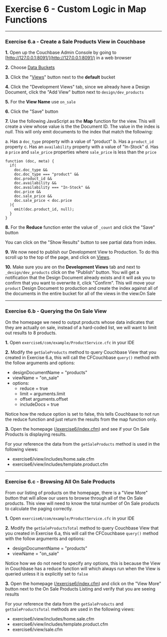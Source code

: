 # Exercise 6 - Custom Logic in Map Functions

---

### Exercise 6.a - Create a Sale Products View in Couchbase

**1\.** Open up the Couchbase Admin Console by going to [http://127.0.0.1:8091/](http://127.0.0.1:8091/) in a web browser

**2\.** Choose [Data Buckets](http://127.0.0.1:8091/index.html#sec=buckets)

**3\.** Click the "[Views](http://127.0.0.1:8091/index.html#sec=views&viewsBucket=default)" button next to the **default** bucket

**4\.** Click the "Development Views" tab, since we already have a Design Document, click the "Add View" button next to `design/dev_products`

**5\.** For the **View Name** use `on_sale`

**6\.** Click the "Save" button

**7\.** Use the following JavaScript as the **Map** function for the view.  This will create a view whose value is the the Document ID.  The value in the index is *null*.  This will only emit documents to the index that match the following:

a. Has a `doc_type` property with a value of "product"
b. Has a `product_id` property
c. Has an `availability` property with a value of "In-Stock"
d. Has a `price` and `sale_price` properties where `sale_price` is less than the `price`

```
function (doc, meta) {
  if(
    doc.doc_type &&
    doc.doc_type === "product" &&
    doc.product_id &&
    doc.availability &&
    doc.availability === "In-Stock" &&
    doc.price &&
    doc.sale_price &&
    doc.sale_price < doc.price
  ){
    emit(doc.product_id, null);
  }
}
```

**8\.** For the **Reduce** function enter the value of `_count` and click the "Save" button

You can click on the "Show Results" button to see partial data from index.

**9\.** We now need to publish our Development View to Production.  To do this scroll up to the top of the page, and click on [Views](http://127.0.0.1:8091/index.html#sec=views&viewsBucket=default).

**10\.** Make sure you are on the **Development Views** tab and next to `_design/dev_products` click on the "Publish" button.  You will get a notification that the Design Document already exists and it will ask you to confirm that you want to overwrite it, click "Confirm". This will move your `product` Design Document to production and create the index against all of the documents in the entire bucket for all of the views in the view.On Sale

---

### Exercise 6.b - Querying the On Sale View

On the homepage we need to output products whose data indicates that they are actually on sale, instead of a hard-coded list, we will want to limit out results to 8 products.

**1\.** Open `exercise6/com/example/ProductService.cfc` in your IDE

**2\.** Modify the `getSaleProducts` method to query Couchbase View that you created in Exercise 6.a, this will call the CFCouchbase `query()` method with the follow arguments and options:

- designDocumentName = "products"
- viewName = "on_sale"
- options:
	- reduce = true
	- limit = arguments.limit
	- offset arguments.offset
	- includeDocs = true
	
Notice how the reduce option is set to false, this tells Couchbase to not run the reduce function and just return the results from the map function only.

**3\.** Open the homepage ([/exercise6/index.cfm](/exercise6/index.cfm)) and see if your On Sale Products is displaying results.

For your reference the data from the `getSaleProducts` method is used in the following views:

- exercise6/view/includes/home.sale.cfm
- exercise6/view/includes/template.product.cfm

---

### Exercise 6.c - Browsing All On Sale Products

From our listing of products on the homepage, there is a "View More" button that will allow our users to browse through all of the On Sale products. This view will need to know the total number of On Sale products to calculate the paging correctly.

**1\.** Open `exercise6/com/example/ProductService.cfc` in your IDE

**2\.** Modify the `getSaleProductsTotal` method to query Couchbase View that you created in Exercise 6.a, this will call the CFCouchbase `query()` method with the follow arguments and options:

- designDocumentName = "products"
- viewName = "on_sale"

Notice how we do not need to specify any options, this is because the View in Couchbase has a reduce function will which always run when the View is queried unless it is explicitly set to `false`

**3\.** Open the homepage ([/exercise6/index.cfm](/exercise6/index.cfm)) and click on the "View More" button next to the On Sale Products Listing and verify that you are seeing results

For your reference the data from the `getSaleProducts` and `getSaleProductsTotal` methods are used in the following views:

- exercise6/view/includes/home.sale.cfm
- exercise6/view/includes/template.product.cfm
- exercise6/view/sale.cfm
